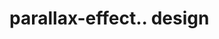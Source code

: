 # parallax-effect.. design                                                                                                            

